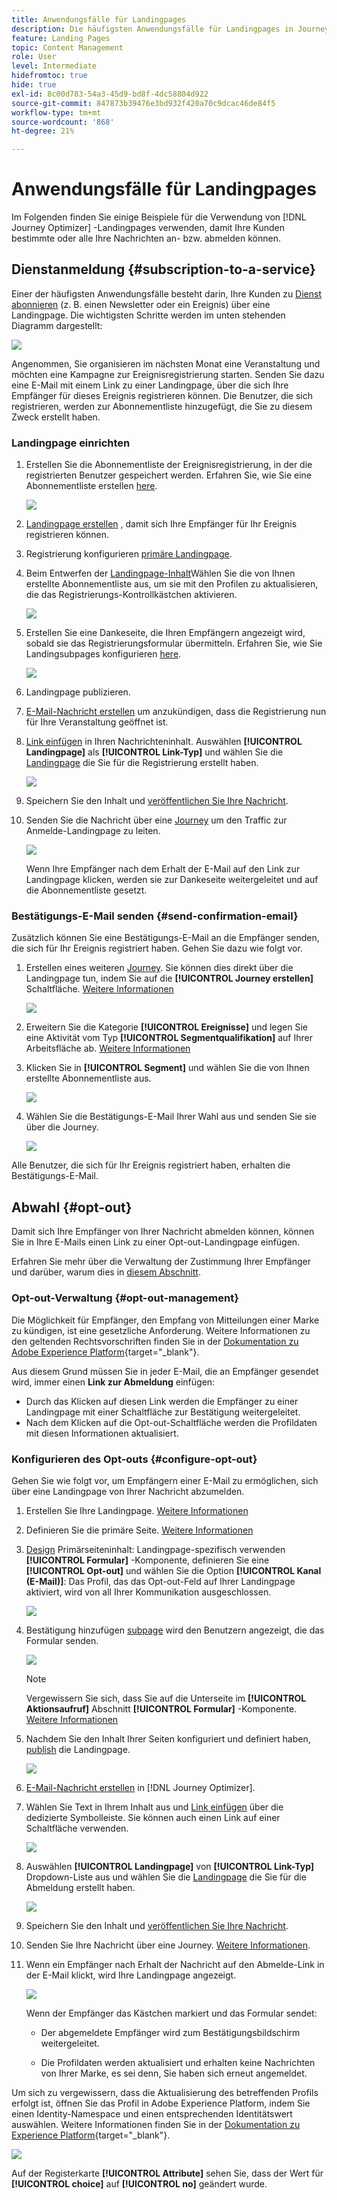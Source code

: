 ```yaml
---
title: Anwendungsfälle für Landingpages
description: Die häufigsten Anwendungsfälle für Landingpages in Journey Optimizer
feature: Landing Pages
topic: Content Management
role: User
level: Intermediate
hidefromtoc: true
hide: true
exl-id: 8c00d783-54a3-45d9-bd8f-4dc58804d922
source-git-commit: 847873b39476e3bd932f420a70c9dcac46de84f5
workflow-type: tm+mt
source-wordcount: '868'
ht-degree: 21%

---
```


# Anwendungsfälle für Landingpages

Im Folgenden finden Sie einige Beispiele für die Verwendung von [!DNL Journey Optimizer] -Landingpages verwenden, damit Ihre Kunden bestimmte oder alle Ihre Nachrichten an- bzw. abmelden können.

<!--The main use cases are:
* Subscription to a service
* Opt-in
* Opt-out-->

## Dienstanmeldung {#subscription-to-a-service}

Einer der häufigsten Anwendungsfälle besteht darin, Ihre Kunden zu [Dienst abonnieren](subscription-list.md) (z. B. einen Newsletter oder ein Ereignis) über eine Landingpage. Die wichtigsten Schritte werden im unten stehenden Diagramm dargestellt:

![](../assets/lp_subscription-uc.png)

Angenommen, Sie organisieren im nächsten Monat eine Veranstaltung und möchten eine Kampagne zur Ereignisregistrierung starten<!--to keep your customers that are interested updated on that event-->. Senden Sie dazu eine E-Mail mit einem Link zu einer Landingpage, über die sich Ihre Empfänger für dieses Ereignis registrieren können. Die Benutzer, die sich registrieren, werden zur Abonnementliste hinzugefügt, die Sie zu diesem Zweck erstellt haben.

### Landingpage einrichten

1. Erstellen Sie die Abonnementliste der Ereignisregistrierung, in der die registrierten Benutzer gespeichert werden. Erfahren Sie, wie Sie eine Abonnementliste erstellen [here](subscription-list.md#define-subscription-list).

   ![](../assets/lp_subscription-uc-list.png)

1. [Landingpage erstellen](create-lp.md) , damit sich Ihre Empfänger für Ihr Ereignis registrieren können.

1. Registrierung konfigurieren [primäre Landingpage](create-lp.md#configure-primary-page).

1. Beim Entwerfen der [Landingpage-Inhalt](design-lp.md)Wählen Sie die von Ihnen erstellte Abonnementliste aus, um sie mit den Profilen zu aktualisieren, die das Registrierungs-Kontrollkästchen aktivieren.

   ![](../assets/lp_subscription-uc-lp-list.png)

1. Erstellen Sie eine Dankeseite, die Ihren Empfängern angezeigt wird, sobald sie das Registrierungsformular übermitteln. Erfahren Sie, wie Sie Landingsubpages konfigurieren [here](create-lp.md#configure-subpages).

   ![](../assets/lp_subscription-uc-thanks.png)

1. [](create-lp.md#publish)Landingpage publizieren.

1. [E-Mail-Nachricht erstellen](../create-message.md) um anzukündigen, dass die Registrierung nun für Ihre Veranstaltung geöffnet ist.

1. [Link einfügen](../message-tracking.md#insert-links) in Ihren Nachrichteninhalt. Auswählen **[!UICONTROL Landingpage]** als **[!UICONTROL Link-Typ]** und wählen Sie die [Landingpage](create-lp.md#configure-primary-page) die Sie für die Registrierung erstellt haben.

   ![](../assets/lp_subscription-uc-link.png)

1. Speichern Sie den Inhalt und [veröffentlichen Sie Ihre Nachricht](../publish-manage-message.md).

1. Senden Sie die Nachricht über eine [Journey](../building-journeys/journey.md) um den Traffic zur Anmelde-Landingpage zu leiten.

   ![](../assets/lp_subscription-uc-journey.png)

   Wenn Ihre Empfänger nach dem Erhalt der E-Mail auf den Link zur Landingpage klicken, werden sie zur Dankeseite weitergeleitet und auf die Abonnementliste gesetzt.

### Bestätigungs-E-Mail senden {#send-confirmation-email}

Zusätzlich können Sie eine Bestätigungs-E-Mail an die Empfänger senden, die sich für Ihr Ereignis registriert haben. Gehen Sie dazu wie folgt vor.

1. Erstellen eines weiteren [Journey](../building-journeys/journey.md). Sie können dies direkt über die Landingpage tun, indem Sie auf die **[!UICONTROL Journey erstellen]** Schaltfläche. [Weitere Informationen](create-lp.md#configure-primary-page)

   ![](../assets/lp_subscription-uc-create-journey.png)

1. Erweitern Sie die Kategorie **[!UICONTROL Ereignisse]** und legen Sie eine Aktivität vom Typ **[!UICONTROL Segmentqualifikation]** auf Ihrer Arbeitsfläche ab. [Weitere Informationen](../building-journeys/segment-qualification-events.md)

1. Klicken Sie in **[!UICONTROL Segment]** und wählen Sie die von Ihnen erstellte Abonnementliste aus.

   ![](../assets/lp_subscription-uc-confirm-journey.png)

1. Wählen Sie die Bestätigungs-E-Mail Ihrer Wahl aus und senden Sie sie über die Journey.

   ![](../assets/lp_subscription-uc-confirm-email.png)

Alle Benutzer, die sich für Ihr Ereignis registriert haben, erhalten die Bestätigungs-E-Mail.

<!--The event registration's subscription list tracks the profiles who registered and you can send them targeted event updates.-->

## Abwahl {#opt-out}

Damit sich Ihre Empfänger von Ihrer Nachricht abmelden können, können Sie in Ihre E-Mails einen Link zu einer Opt-out-Landingpage einfügen.

Erfahren Sie mehr über die Verwaltung der Zustimmung Ihrer Empfänger und darüber, warum dies in [diesem Abschnitt](../consent.md).

### Opt-out-Verwaltung {#opt-out-management}

Die Möglichkeit für Empfänger, den Empfang von Mitteilungen einer Marke zu kündigen, ist eine gesetzliche Anforderung. Weitere Informationen zu den geltenden Rechtsvorschriften finden Sie in der [Dokumentation zu Adobe Experience Platform](https://experienceleague.adobe.com/docs/experience-platform/privacy/regulations/overview.html?lang=de){target=&quot;_blank&quot;}.

Aus diesem Grund müssen Sie in jeder E-Mail, die an Empfänger gesendet wird, immer einen **Link zur Abmeldung** einfügen:

* Durch das Klicken auf diesen Link werden die Empfänger zu einer Landingpage mit einer Schaltfläche zur Bestätigung weitergeleitet.
* Nach dem Klicken auf die Opt-out-Schaltfläche werden die Profildaten mit diesen Informationen aktualisiert.

### Konfigurieren des Opt-outs {#configure-opt-out}

Gehen Sie wie folgt vor, um Empfängern einer E-Mail zu ermöglichen, sich über eine Landingpage von Ihrer Nachricht abzumelden.

1. Erstellen Sie Ihre Landingpage. [Weitere Informationen](create-lp.md)

1. Definieren Sie die primäre Seite. [Weitere Informationen](create-lp.md#configure-primary-page)

1. [Design](design-lp.md) Primärseiteninhalt: Landingpage-spezifisch verwenden **[!UICONTROL Formular]** -Komponente, definieren Sie eine **[!UICONTROL Opt-out]** und wählen Sie die Option **[!UICONTROL Kanal (E-Mail)]**: Das Profil, das das Opt-out-Feld auf Ihrer Landingpage aktiviert, wird von all Ihrer Kommunikation ausgeschlossen.

   ![](../assets/lp_opt-out-primary-lp.png)

   <!--You can also build your own landing page and host it on the third-party system of your choice. To keep?-->

1. Bestätigung hinzufügen [subpage](create-lp.md#configure-subpages) wird den Benutzern angezeigt, die das Formular senden.

   ![](../assets/lp_opt-out-subpage.png)

   >[!NOTE]
   >
   >Vergewissern Sie sich, dass Sie auf die Unterseite im **[!UICONTROL Aktionsaufruf]** Abschnitt **[!UICONTROL Formular]** -Komponente. [Weitere Informationen](design-lp.md)

1. Nachdem Sie den Inhalt Ihrer Seiten konfiguriert und definiert haben, [publish](create-lp.md#publish) die Landingpage.

   ![](../assets/lp_opt-out-publish.png)

1. [E-Mail-Nachricht erstellen](../create-message.md) in [!DNL Journey Optimizer].

1. Wählen Sie Text in Ihrem Inhalt aus und [Link einfügen](../message-tracking.md#insert-links) über die dedizierte Symbolleiste. Sie können auch einen Link auf einer Schaltfläche verwenden.

   ![](../assets/lp_opt-out-insert-link.png)

1. Auswählen **[!UICONTROL Landingpage]** von **[!UICONTROL Link-Typ]** Dropdown-Liste aus und wählen Sie die [Landingpage](create-lp.md#configure-primary-page) die Sie für die Abmeldung erstellt haben.

   ![](../assets/lp_opt-out-landing-page.png)

1. Speichern Sie den Inhalt und [veröffentlichen Sie Ihre Nachricht](../publish-manage-message.md).

1. Senden Sie Ihre Nachricht über eine Journey. [Weitere Informationen](../building-journeys/journey.md).

1. Wenn ein Empfänger nach Erhalt der Nachricht auf den Abmelde-Link in der E-Mail klickt, wird Ihre Landingpage angezeigt.

   ![](../assets/lp_opt-out-submit-form.png)

   Wenn der Empfänger das Kästchen markiert und das Formular sendet:

   * Der abgemeldete Empfänger wird zum Bestätigungsbildschirm weitergeleitet.

   * Die Profildaten werden aktualisiert und erhalten keine Nachrichten von Ihrer Marke, es sei denn, Sie haben sich erneut angemeldet.

Um sich zu vergewissern, dass die Aktualisierung des betreffenden Profils erfolgt ist, öffnen Sie das Profil in Adobe Experience Platform, indem Sie einen Identity-Namespace und einen entsprechenden Identitätswert auswählen. Weitere Informationen finden Sie in der [Dokumentation zu Experience Platform](https://experienceleague.adobe.com/docs/experience-platform/profile/ui/user-guide.html?lang=de#getting-started){target=&quot;_blank&quot;}.

![](../assets/lp_opt-out-profile-choice.png)

Auf der Registerkarte **[!UICONTROL Attribute]** sehen Sie, dass der Wert für **[!UICONTROL choice]** auf **[!UICONTROL no]** geändert wurde.

<!--

### Other ways to opt out

You can also enable your recipients to unsubscribe whithout using landing pages.

* **One-click opt-out**

    You can add a one-click opt-out link into your email content. This will enable your recipients to quickly unsubscribe from your communications, without being redirected to a landing page where they need to confirm opting out. [Learn more](../message-tracking.md#one-click-opt-out-link)

* **Unsubscribe link in header**

    If the recipients' email client supports displaying an unsubscribe link in the email header, emails sent with [!DNL Journey Optimizer] automatically include this link. [Learn more](../consent.md#unsubscribe-email)
-->
